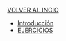 [VOLVER AL INCIO](https://joaquinalbares.github.io/psp_4pam/)

* [Introducción](I.INTRODUCCION.MD)
* [EJERCICIOS](EJERCICIOS.md)

